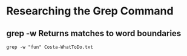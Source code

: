 # Researching the Grep Command 

## grep -w Returns matches to word boundaries

    grep -w "fun" Costa-WhatToDo.txt
